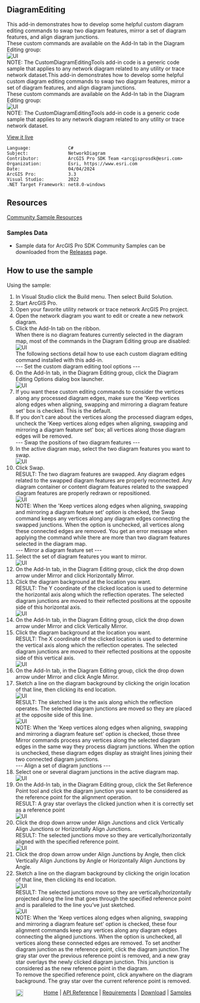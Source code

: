 ## DiagramEditing

<!-- TODO: Write a brief abstract explaining this sample -->
This add-in demonstrates how to develop some helpful custom diagram editing commands to swap two diagram features, mirror a set of diagram features, and align diagram junctions.  
These custom commands are available on the Add-In tab in the Diagram Editing group:  
![UI](Screenshots/CustomDiagramEditingTools_Tab.png)  
NOTE: The CustomDiagramEditingTools add-in code is a generic code sample that applies to any network diagram related to any utility or trace network dataset.This add-in demonstrates how to develop some helpful custom diagram editing commands to swap two diagram features, mirror a set of diagram features, and align diagram junctions.  
These custom commands are available on the Add-In tab in the Diagram Editing group:  
![UI](Screenshots/CustomDiagramEditingTools_Tab.png)  
NOTE: The CustomDiagramEditingTools add-in code is a generic code sample that applies to any network diagram related to any utility or trace network dataset.  
  


<a href="https://pro.arcgis.com/en/pro-app/sdk/" target="_blank">View it live</a>

<!-- TODO: Fill this section below with metadata about this sample-->
```
Language:              C#
Subject:               NetworkDiagram
Contributor:           ArcGIS Pro SDK Team <arcgisprosdk@esri.com>
Organization:          Esri, https://www.esri.com
Date:                  04/04/2024
ArcGIS Pro:            3.3
Visual Studio:         2022
.NET Target Framework: net8.0-windows
```

## Resources

[Community Sample Resources](https://github.com/Esri/arcgis-pro-sdk-community-samples#resources)

### Samples Data

* Sample data for ArcGIS Pro SDK Community Samples can be downloaded from the [Releases](https://github.com/Esri/arcgis-pro-sdk-community-samples/releases) page.  

## How to use the sample
<!-- TODO: Explain how this sample can be used. To use images in this section, create the image file in your sample project's screenshots folder. Use relative url to link to this image using this syntax: ![My sample Image](FacePage/SampleImage.png) -->
Using the sample:    
  
1. In Visual Studio click the Build menu. Then select Build Solution.
2. Start ArcGIS Pro.    
3. Open your favorite utility network or trace network ArcGIS Pro project.  
4. Open the network diagram you want to edit or create a new network diagram.  
5. Click the Add-In tab on the ribbon.  
When there is no diagram features currently selected in the diagram map, most of the commands in the Diagram Editing group are disabled:  
![UI](Screenshots/CustomDiagramEditingTools_Tab.png)  
The following sections detail how to use each custom diagram editing command installed with this add-in.  
--- Set the custom diagram editing tool options ---  
6. On the Add-In tab, in the Diagram Editing group, click the Diagram Editing Options dialog box launcher.  
![UI](Screenshots/DiagramEditingOptions.png)  
7. If you want these custom editing commands to consider the vertices along any processed diagram edges, make sure the 'Keep vertices along edges when aligning, swapping and mirroring a diagram feature set' box is checked. This is the default.  
8. If you don't care about the vertices along the processed diagram edges, uncheck the 'Keep vertices along edges when aligning, swapping and mirroring a diagram feature set' box; all vertices along those diagram edges will be removed.  
--- Swap the positions of two diagram features ---  
9. In the active diagram map, select the two diagram features you want to swap.  
![UI](Screenshots/BeforeSwap.png)  
10. Click Swap.  
RESULT: The two diagram features are swapped. Any diagram edges related to the swapped diagram features are properly reconnected. Any diagram container or content diagram features related to the swapped diagram features are properly redrawn or repositioned.  
![UI](Screenshots/AfterSwap.png)  
NOTE: When the 'Keep vertices along edges when aligning, swapping and mirroring a diagram feature set' option is checked, the Swap command keeps any vertices along any diagram edges connecting the swapped junctions. When the option is unchecked, all vertices along these connected edges are removed. You get an error message when applying the command while there are more than two diagram features selected in the diagram map.  
--- Mirror a diagram feature set ---  
11. Select the set of diagram features you want to mirror.  
![UI](Screenshots/BeforeMirror.png)  
12. On the Add-In tab, in the Diagram Editing group, click the drop down arrow under Mirror and click Horizontally Mirror.  
13. Click the diagram background at the location you want.  
RESULT: The Y coordinate of the clicked location is used to determine the horizontal axis along which the reflection operates. The selected diagram junctions are moved to their reflected positions at the opposite side of this horizontal axis.  
![UI](Screenshots/AfterMirror1.png)  
14. On the Add-In tab, in the Diagram Editing group, click the drop down arrow under Mirror and click Vertically Mirror.  
15. Click the diagram background at the location you want.  
RESULT: The X coordinate of the clicked location is used to determine the vertical axis along which the reflection operates. The selected diagram junctions are moved to their reflected positions at the opposite side of this vertical axis.  
![UI](Screenshots/AfterMirror2.png)  
16. On the Add-In tab, in the Diagram Editing group, click the drop down arrow under Mirror and click Angle Mirror.  
17. Sketch a line on the diagram background by clicking the origin location of that line, then clicking its end location.  
![UI](Screenshots/SketchedLineBeforeMirror3.png)  
RESULT: The sketched line is the axis along which the reflection operates. The selected diagram junctions are moved so they are placed at the opposite side of this line.  
![UI](Screenshots/AfterMirror3.png)  
NOTE: When the 'Keep vertices along edges when aligning, swapping and mirroring a diagram feature set' option is checked, those three Mirror commands process any vertices along the selected diagram edges in the same way they process diagram junctions. When the option is unchecked, these diagram edges display as straight lines joining their two connected diagram junctions.  
--- Align a set of diagram junctions ---  
18. Select one or several diagram junctions in the active diagram map.  
![UI](Screenshots/BeforeAlign.png)  
19. On the Add-In tab, in the Diagram Editing group, click the Set Reference Point tool and click the diagram junction you want to be considered as the reference point for the alignment operation.  
RESULT: A gray star overlays the clicked junction when it is correctly set as a reference point  
![UI](Screenshots/BeforeAlign_ReferencePointSet.png)  
20. Click the drop down arrow under Align Junctions and click Vertically Align Junctions or Horizontally Align Junctions.  
RESULT: The selected junctions move so they are vertically/horizontally aligned with the specified reference point.  
![UI](Screenshots/AfterAlign1.png)  
21. Click the drop down arrow under Align Junctions by Angle, then click Vertically Align Junctions by Angle or Horizontally Align Junctions by Angle.  
22. Sketch a line on the diagram background by clicking the origin location of that line, then clicking its end location.  
![UI](Screenshots/SketchedLineBeforeAlign2.png)  
RESULT: The selected junctions move so they are vertically/horizontally projected along the line that goes through the specified reference point and is paralleled to the line you’ve just sketched.  
![UI](Screenshots/AfterAlign3.png)  
NOTE: When the 'Keep vertices along edges when aligning, swapping and mirroring a diagram feature set' option is checked, these four alignment commands keep any vertices along any diagram edges connecting the aligned junctions. When the option is unchecked, all vertices along these connected edges are removed. To set another diagram junction as the reference point, click the diagram junction.The gray star over the previous reference point is removed, and a new gray star overlays the newly clicked diagram junction. This junction is considered as the new reference point in the diagram.  
To remove the specified reference point, click anywhere on the diagram background. The gray star over the current reference point is removed.  
  

<!-- End -->

&nbsp;&nbsp;&nbsp;&nbsp;&nbsp;&nbsp;<img src="https://esri.github.io/arcgis-pro-sdk/images/ArcGISPro.png"  alt="ArcGIS Pro SDK for Microsoft .NET Framework" height = "20" width = "20" align="top"  >
&nbsp;&nbsp;&nbsp;&nbsp;&nbsp;&nbsp;&nbsp;&nbsp;&nbsp;&nbsp;&nbsp;&nbsp;
[Home](https://github.com/Esri/arcgis-pro-sdk/wiki) | <a href="https://pro.arcgis.com/en/pro-app/latest/sdk/api-reference" target="_blank">API Reference</a> | [Requirements](https://github.com/Esri/arcgis-pro-sdk/wiki#requirements) | [Download](https://github.com/Esri/arcgis-pro-sdk/wiki#installing-arcgis-pro-sdk-for-net) | <a href="https://github.com/esri/arcgis-pro-sdk-community-samples" target="_blank">Samples</a>
